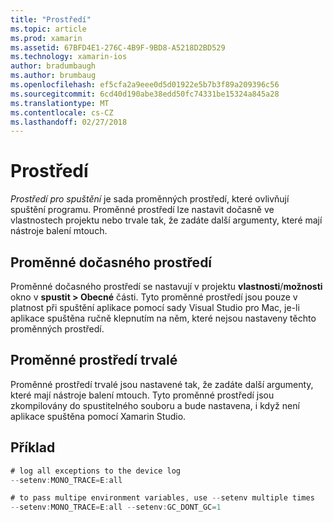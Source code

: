```yaml
---
title: "Prostředí"
ms.topic: article
ms.prod: xamarin
ms.assetid: 67BFD4E1-276C-4B9F-9BD8-A5218D2BD529
ms.technology: xamarin-ios
author: bradumbaugh
ms.author: brumbaug
ms.openlocfilehash: ef5cfa2a9eee0d5d01922e5b7b3f89a209396c56
ms.sourcegitcommit: 6cd40d190abe38edd50fc74331be15324a845a28
ms.translationtype: MT
ms.contentlocale: cs-CZ
ms.lasthandoff: 02/27/2018
---
```

# <a name="environment"></a>Prostředí

*Prostředí pro spuštění* je sada proměnných prostředí, které ovlivňují spuštění programu. Proměnné prostředí lze nastavit dočasně ve vlastnostech projektu nebo trvale tak, že zadáte další argumenty, které mají nástroje balení mtouch.

## <a name="temporary-environment-variables"></a>Proměnné dočasného prostředí

Proměnné dočasného prostředí se nastavují v projektu **vlastnosti**/**možnosti** okno v **spustit > Obecné** části. Tyto proměnné prostředí jsou pouze v platnost při spuštění aplikace pomocí sady Visual Studio pro Mac, je-li aplikace spuštěna ručně klepnutím na něm, které nejsou nastaveny těchto proměnných prostředí.

## <a name="permanent-environment-variables"></a>Proměnné prostředí trvalé

Proměnné prostředí trvalé jsou nastavené tak, že zadáte další argumenty, které mají nástroje balení mtouch. Tyto proměnné prostředí jsou zkompilovány do spustitelného souboru a bude nastavena, i když není aplikace spuštěna pomocí Xamarin Studio.

## <a name="example"></a>Příklad

```csharp
# log all exceptions to the device log
--setenv:MONO_TRACE=E:all

# to pass multipe environment variables, use --setenv multiple times
--setenv:MONO_TRACE=E:all --setenv:GC_DONT_GC=1
```

